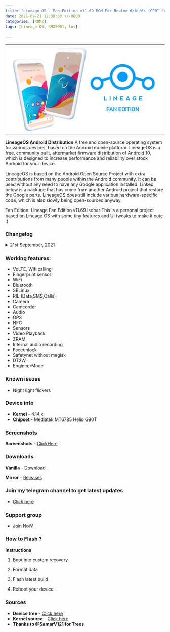 ```yaml
---
title: "Lineage OS - Fan Edition v11.69 ROM For Realme 6/6i/6s (G90T Series) [UNOFFICIAL]"
date: 2021-09-21 12:30:00 +/-0800
categories: [ROMs]
tags: [Lineage OS, RMX2001, los]

---
```


![Lineage OS - Fan Edition](https://github.com/iamthecloverly/iamthecloverly.github.io/blob/master/assets/img/headers/los-fe.jpg?raw=true)

**LineageOS Android Distribution**
A free and open-source operating system for various devices, based on the Android mobile platform.
LineageOS is a free, community built, aftermarket firmware distribution of Android 10, which is designed to increase performance and reliability over stock Android for your device.

LineageOS is based on the Android Open Source Project with extra contributions from many people within the Android community. It can be used without any need to have any Google application installed. Linked below is a package that has come from another Android project that restore the Google parts. LineageOS does still include various hardware-specific code, which is also slowly being open-sourced anyway.

Fan Edition:
Lineage Fan Edition v11.69 Isobar
This is a personal project based on Lineage OS with some tiny features and UI tweaks to make it cute :)

### Changelog

<details>
<summary>21st September, 2021</summary>
<p><ul>
<li> Initial built</li>
<li> Latest September Patch Merged android-11.0.0_r43</li>
<li> Fixed Safety Net Issues and by default it will pass</li>
<li> Some other improvements and bug fixes.</li>
<li> Lineage source upstream.</li>
</ul></p>
</details>

### Working features:
* VoLTE, Wifi calling
* Fingerprint sensor
* WiFi
* Bluetooth
* SELinux
* RIL (Data,SMS,Calls)
* Camera
* Camcorder
* Audio
* GPS
* NFC
* Sensors
* Video Playback
* ZRAM
* Internal audio recording
* Faceunlock
* Safetynet without magisk
* DT2W
* EngineerMode

### Known issues
* Night light flickers

### Device info
* **Kernel** - 4.14.x
* **Chipset** - Mediatek MT6785 Helio G90T

### Screenshots
**Screenshots** - [ClickHere](https://t.me/TheCloverly_Projects/305)

### Downloads
**Vanilla** - [Download](https://sourceforge.net/projects/thecloverlyprojects/files/RMX2001/LineageFE-v11.69-20210920-RMX2001-Isobar.zip/download)

**Mirror** - [Releases](https://github.com/iamthecloverly/releases/releases/download/0.07/LineageFE-v11.69-20210920-RMX2001-Isobar.zip)


### Join my telegram channel to get latest updates
* [Click here](https://t.me/TheCloverly_Releases)

### Support group
* [Join NoW](https://t.me/SriBalajiHub)

### How to Flash ?
**Instructions**

1) Boot into custom recovery 

2) Format data

3) Flash latest build

4) Reboot your device 

### Sources
* **Device tree** - [Click here](https://github.com/iamthecloverly/device_realme_RMX2001)
* **Kernel source** - [Click here](https://github.com/iamthecloverly/kernel_realme_RMX2001)
* **Thanks to @SamarV121 for Trees**
